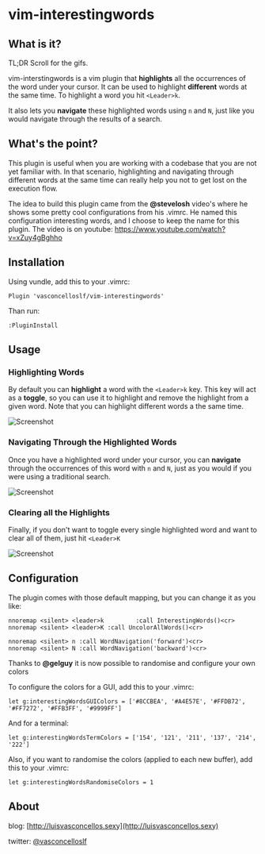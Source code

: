 # vim-interestingwords #

## What is it? ##

TL;DR Scroll for the gifs.

vim-interstingwords is a vim plugin that **highlights** all the occurrences of the word under your cursor. It can be used to highlight **different** words at the same time. To highlight a word you hit ``<Leader>k``.

It also lets you **navigate** these highlighted words using ``n`` and ``N``, just like you would navigate through the results of a search.

## What's the point? ##

This plugin is useful when you are working with a codebase that you are not yet familiar with. In that scenario, highlighting and navigating through different words at the same time can really help you not to get lost on the execution flow.

The idea to build this plugin came from the **@stevelosh** video's where he shows some pretty cool configurations from his .vimrc. He named this configuration interesting words, and I choose to keep the name for this plugin. The video is on youtube: https://www.youtube.com/watch?v=xZuy4gBghho

## Installation ##

Using vundle, add this to your .vimrc:

```vimscript
Plugin 'vasconcelloslf/vim-interestingwords'
```

Than run:

```vimscript
:PluginInstall
```

## Usage ##

### Highlighting Words ###

By default you can **highlight** a word with the ``<Leader>k`` key. This key will act as a **toggle**, so you can use it to highlight and remove the highlight from a given word. Note that you can highlight different words a the same time.

![Screenshot](https://s3-us-west-2.amazonaws.com/vim-interestingwords/interesting-words-1.gif)

### Navigating Through the Highlighted Words ###

Once you have a highlighted word under your cursor, you can **navigate** through the occurrences of this word with ``n`` and ``N``, just as you would if you were using a traditional search.

![Screenshot](https://s3-us-west-2.amazonaws.com/vim-interestingwords/interesting-words-2.gif)

### Clearing all the Highlights ###

Finally, if you don't want to toggle every single highlighted word and want to clear all of them, just hit ``<Leader>K``

![Screenshot](https://s3-us-west-2.amazonaws.com/vim-interestingwords/interesting-words-3.gif)

## Configuration ##

The plugin comes with those default mapping, but you can change it as you like:

```vimscript
nnoremap <silent> <leader>k         :call InterestingWords()<cr>
nnoremap <silent> <leader>K :call UncolorAllWords()<cr>

nnoremap <silent> n :call WordNavigation('forward')<cr>
nnoremap <silent> N :call WordNavigation('backward')<cr>
```

Thanks to **@gelguy** it is now possible to randomise and configure your own colors

To configure the colors for a GUI, add this to your .vimrc:

```vimscript
let g:interestingWordsGUIColors = ['#8CCBEA', '#A4E57E', '#FFDB72', '#FF7272', '#FFB3FF', '#9999FF']
```

And for a terminal:

```vimscript
let g:interestingWordsTermColors = ['154', '121', '211', '137', '214', '222']
```

Also, if you want to randomise the colors (applied to each new buffer), add this to your .vimrc:

```vimscript
let g:interestingWordsRandomiseColors = 1
```

## About

blog:    [http://luisvasconcellos.sexy](http://luisvasconcellos.sexy)

twitter: [@vasconcelloslf](http://twitter.com/vasconcelloslf)
